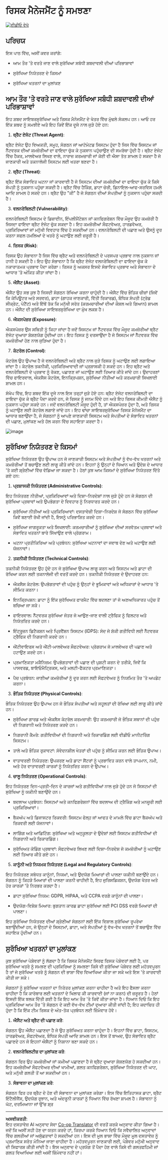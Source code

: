 <!--
CO_OP_TRANSLATOR_METADATA:
{
  "original_hash": "fcca304f072cabf206388199e8e2e578",
  "translation_date": "2025-09-04T01:28:30+00:00",
  "source_file": "1.3 Understanding risk management.md",
  "language_code": "pa"
}
-->
# ਰਿਸਕ ਮੈਨੇਜਮੈਂਟ ਨੂੰ ਸਮਝਣਾ

[![ਵੀਡੀਓ ਵੇਖੋ](../../translated_images/1-3_placeholder.cd73b08dc9f3a91c63fa3741ea139331d2c6696e22606fb89ac923f573ca369c.pa.png)](https://learn-video.azurefd.net/vod/player?id=e8efc6f3-eab3-421b-aec7-dcc0244bd8f1)

## ਪਰਿਚਯ

ਇਸ ਪਾਠ ਵਿੱਚ, ਅਸੀਂ ਕਵਰ ਕਰਾਂਗੇ:

 - ਆਮ ਤੌਰ 'ਤੇ ਵਰਤੇ ਜਾਣ ਵਾਲੇ ਸੁਰੱਖਿਆ ਸਬੰਧੀ ਸ਼ਬਦਾਵਲੀ ਦੀਆਂ ਪਰਿਭਾਸ਼ਾਵਾਂ
   
 - ਸੁਰੱਖਿਆ ਨਿਯੰਤਰਣ ਦੇ ਕਿਸਮਾਂ

 - ਸੁਰੱਖਿਆ ਖਤਰਨਾਂ ਦਾ ਮੁਲਾਂਕਣ

## ਆਮ ਤੌਰ 'ਤੇ ਵਰਤੇ ਜਾਣ ਵਾਲੇ ਸੁਰੱਖਿਆ ਸਬੰਧੀ ਸ਼ਬਦਾਵਲੀ ਦੀਆਂ ਪਰਿਭਾਸ਼ਾਵਾਂ

ਇਹ ਸ਼ਬਦ ਸਾਇਬਰਸੁਰੱਖਿਆ ਅਤੇ ਰਿਸਕ ਮੈਨੇਜਮੈਂਟ ਦੇ ਖੇਤਰ ਵਿੱਚ ਮੁੱਢਲੇ ਸੰਕਲਪ ਹਨ। ਆਓ ਹਰ ਇੱਕ ਸ਼ਬਦ ਨੂੰ ਸਮਝੀਏ ਅਤੇ ਇਹ ਕਿਵੇਂ ਇੱਕ ਦੂਜੇ ਨਾਲ ਜੁੜੇ ਹੋਏ ਹਨ:

1. **ਥ੍ਰੈਟ ਏਜੰਟ (Threat Agent)**:

ਥ੍ਰੈਟ ਏਜੰਟ ਉਹ ਵਿਅਕਤੀ, ਸਮੂਹ, ਸੰਗਠਨ ਜਾਂ ਆਟੋਮੇਟਡ ਸਿਸਟਮ ਹੁੰਦਾ ਹੈ ਜਿਸ ਵਿੱਚ ਸਿਸਟਮ ਜਾਂ ਨੈੱਟਵਰਕ ਦੀਆਂ ਕਮਜ਼ੋਰੀਆਂ ਦਾ ਫਾਇਦਾ ਚੁੱਕ ਕੇ ਨੁਕਸਾਨ ਪਹੁੰਚਾਉਣ ਦੀ ਸਮਰੱਥਾ ਹੁੰਦੀ ਹੈ। ਥ੍ਰੈਟ ਏਜੰਟ ਵਿੱਚ ਹੈਕਰ, ਮਾਲਵੇਅਰ ਲਿਖਣ ਵਾਲੇ, ਨਾਰਾਜ਼ ਕਰਮਚਾਰੀ ਜਾਂ ਕੋਈ ਵੀ ਐਸਾ ਤੱਤ ਸ਼ਾਮਲ ਹੋ ਸਕਦਾ ਹੈ ਜੋ ਜਾਣਕਾਰੀ ਅਤੇ ਤਕਨਾਲੋਜੀ ਸਿਸਟਮ ਲਈ ਖਤਰਾ ਬਣਦਾ ਹੈ।

2. **ਥ੍ਰੈਟ (Threat)**:

ਥ੍ਰੈਟ ਇੱਕ ਸੰਭਾਵਿਤ ਘਟਨਾ ਜਾਂ ਕਾਰਵਾਈ ਹੈ ਜੋ ਸਿਸਟਮ ਦੀਆਂ ਕਮਜ਼ੋਰੀਆਂ ਦਾ ਫਾਇਦਾ ਚੁੱਕ ਕੇ ਕਿਸੇ ਸੰਪਤੀ ਨੂੰ ਨੁਕਸਾਨ ਪਹੁੰਚਾ ਸਕਦੀ ਹੈ। ਥ੍ਰੈਟ ਵਿੱਚ ਹੈਕਿੰਗ, ਡਾਟਾ ਚੋਰੀ, ਡਿਨਾਇਲ-ਆਫ-ਸਰਵਿਸ ਹਮਲੇ ਆਦਿ ਸ਼ਾਮਲ ਹੋ ਸਕਦੇ ਹਨ। ਥ੍ਰੈਟ ਉਹ "ਕੀ" ਹੈ ਜੋ ਸੰਗਠਨ ਦੀਆਂ ਸੰਪਤੀਆਂ ਨੂੰ ਨੁਕਸਾਨ ਪਹੁੰਚਾ ਸਕਦੀ ਹੈ।

3. **ਵਲਨਰੇਬਿਲਟੀ (Vulnerability)**:

ਵਲਨਰੇਬਿਲਟੀ ਸਿਸਟਮ ਦੇ ਡਿਜ਼ਾਈਨ, ਇੰਪਲੀਮੈਂਟੇਸ਼ਨ ਜਾਂ ਕਨਫਿਗਰੇਸ਼ਨ ਵਿੱਚ ਮੌਜੂਦ ਉਹ ਕਮਜ਼ੋਰੀ ਹੈ ਜਿਸਦਾ ਫਾਇਦਾ ਥ੍ਰੈਟ ਏਜੰਟ ਚੁੱਕ ਸਕਦਾ ਹੈ। ਇਹ ਕਮਜ਼ੋਰੀਆਂ ਸੌਫਟਵੇਅਰ, ਹਾਰਡਵੇਅਰ, ਪ੍ਰਕਿਰਿਆਵਾਂ ਜਾਂ ਮਨੁੱਖੀ ਵਿਵਹਾਰ ਵਿੱਚ ਹੋ ਸਕਦੀਆਂ ਹਨ। ਵਲਨਰੇਬਿਲਟੀ ਦੀ ਪਛਾਣ ਅਤੇ ਉਸਨੂੰ ਦੂਰ ਕਰਨਾ ਸਫਲ ਹਮਲਿਆਂ ਦੇ ਖਤਰੇ ਨੂੰ ਘਟਾਉਣ ਲਈ ਜ਼ਰੂਰੀ ਹੈ।

4. **ਰਿਸਕ (Risk)**:

ਰਿਸਕ ਉਹ ਸੰਭਾਵਨਾ ਹੈ ਜਿਸ ਵਿੱਚ ਥ੍ਰੈਟ ਅਤੇ ਵਲਨਰੇਬਿਲਟੀ ਦੇ ਪਰਸਪਰ ਪ੍ਰਭਾਵ ਨਾਲ ਨੁਕਸਾਨ ਜਾਂ ਹਾਨੀ ਹੋ ਸਕਦੀ ਹੈ। ਇਹ ਉਹ ਸੰਭਾਵਨਾ ਹੈ ਕਿ ਥ੍ਰੈਟ ਏਜੰਟ ਵਲਨਰੇਬਿਲਟੀ ਦਾ ਫਾਇਦਾ ਚੁੱਕ ਕੇ ਨਕਾਰਾਤਮਕ ਪ੍ਰਭਾਵ ਪੈਦਾ ਕਰੇਗਾ। ਰਿਸਕ ਨੂੰ ਅਕਸਰ ਇਸਦੇ ਸੰਭਾਵਿਤ ਪ੍ਰਭਾਵ ਅਤੇ ਸੰਭਾਵਨਾ ਦੇ ਆਧਾਰ 'ਤੇ ਅੰਕਿਤ ਕੀਤਾ ਜਾਂਦਾ ਹੈ।

5. **ਐਸੈਟ (Asset)**:

ਐਸੈਟ ਉਹ ਸਭ ਕੁਝ ਹੈ ਜਿਸਦੀ ਸੰਗਠਨ ਰੱਖਿਆ ਕਰਨਾ ਚਾਹੁੰਦੀ ਹੈ। ਐਸੈਟ ਵਿੱਚ ਭੌਤਿਕ ਚੀਜ਼ਾਂ (ਜਿਵੇਂ ਕਿ ਕੰਪਿਊਟਰ ਅਤੇ ਸਰਵਰ), ਡਾਟਾ (ਗਾਹਕ ਜਾਣਕਾਰੀ, ਵਿੱਤੀ ਰਿਕਾਰਡ), ਬੌਧਿਕ ਸੰਪਤੀ (ਟ੍ਰੇਡ ਸੀਕ੍ਰੇਟ, ਪੇਟੈਂਟ) ਅਤੇ ਇੱਥੋਂ ਤੱਕ ਕਿ ਮਨੁੱਖੀ ਸਰੋਤ (ਕਰਮਚਾਰੀਆਂ ਦੀਆਂ ਕੌਸ਼ਲ ਅਤੇ ਗਿਆਨ) ਸ਼ਾਮਲ ਹਨ। ਐਸੈਟ ਦੀ ਸੁਰੱਖਿਆ ਸਾਇਬਰਸੁਰੱਖਿਆ ਦਾ ਮੁੱਖ ਲਕਸ਼ ਹੈ।

6. **ਐਕਸਪੋਜ਼ਰ (Exposure)**:

ਐਕਸਪੋਜ਼ਰ ਉਸ ਸਥਿਤੀ ਨੂੰ ਕਿਹਾ ਜਾਂਦਾ ਹੈ ਜਦੋਂ ਸਿਸਟਮ ਜਾਂ ਨੈੱਟਵਰਕ ਵਿੱਚ ਮੌਜੂਦ ਕਮਜ਼ੋਰੀਆਂ ਥ੍ਰੈਟ ਏਜੰਟ ਦੁਆਰਾ ਸ਼ੋਸ਼ਣਯੋਗ ਹੁੰਦੀਆਂ ਹਨ। ਇਹ ਰਿਸਕ ਨੂੰ ਦਰਸਾਉਂਦਾ ਹੈ ਜੋ ਸਿਸਟਮ ਜਾਂ ਨੈੱਟਵਰਕ ਵਿੱਚ ਕਮਜ਼ੋਰੀਆਂ ਹੋਣ ਨਾਲ ਜੁੜਿਆ ਹੁੰਦਾ ਹੈ।

7. **ਕੰਟਰੋਲ (Control)**:

ਕੰਟਰੋਲ ਉਹ ਉਪਾਅ ਹੈ ਜੋ ਵਲਨਰੇਬਿਲਟੀ ਅਤੇ ਥ੍ਰੈਟ ਨਾਲ ਜੁੜੇ ਰਿਸਕ ਨੂੰ ਘਟਾਉਣ ਲਈ ਲਗਾਇਆ ਜਾਂਦਾ ਹੈ। ਕੰਟਰੋਲ ਤਕਨੀਕੀ, ਪ੍ਰਕਿਰਿਆਵਾਦੀ ਜਾਂ ਪ੍ਰਸ਼ਾਸਕੀ ਹੋ ਸਕਦੇ ਹਨ। ਇਹ ਥ੍ਰੈਟ ਅਤੇ ਵਲਨਰੇਬਿਲਟੀ ਦੇ ਪ੍ਰਭਾਵ ਨੂੰ ਰੋਕਣ, ਪਛਾਣਣ ਜਾਂ ਘਟਾਉਣ ਲਈ ਤਿਆਰ ਕੀਤੇ ਜਾਂਦੇ ਹਨ। ਉਦਾਹਰਣਾਂ ਵਿੱਚ ਫਾਇਰਵਾਲ, ਐਕਸੈਸ ਕੰਟਰੋਲ, ਇਨਕ੍ਰਿਪਸ਼ਨ, ਸੁਰੱਖਿਆ ਨੀਤੀਆਂ ਅਤੇ ਕਰਮਚਾਰੀ ਸਿਖਲਾਈ ਸ਼ਾਮਲ ਹਨ।

ਸੰਖੇਪ ਵਿੱਚ, ਇਹ ਸ਼ਬਦ ਇੱਕ ਦੂਜੇ ਨਾਲ ਇਸ ਤਰ੍ਹਾਂ ਜੁੜੇ ਹੋਏ ਹਨ: ਥ੍ਰੈਟ ਏਜੰਟ ਵਲਨਰੇਬਿਲਟੀ ਦਾ ਫਾਇਦਾ ਚੁੱਕ ਕੇ ਥ੍ਰੈਟ ਪੈਦਾ ਕਰਦੇ ਹਨ, ਜੋ ਰਿਸਕ ਨੂੰ ਜਨਮ ਦਿੰਦੇ ਹਨ ਅਤੇ ਇਹ ਰਿਸਕ ਕੀਮਤੀ ਐਸੈਟ ਨੂੰ ਨੁਕਸਾਨ ਪਹੁੰਚਾ ਸਕਦੇ ਹਨ। ਜਦੋਂ ਵਲਨਰੇਬਿਲਟੀ ਮੌਜੂਦ ਹੁੰਦੀ ਹੈ, ਤਾਂ ਐਕਸਪੋਜ਼ਰ ਹੁੰਦਾ ਹੈ, ਅਤੇ ਰਿਸਕ ਨੂੰ ਘਟਾਉਣ ਲਈ ਕੰਟਰੋਲ ਲਗਾਏ ਜਾਂਦੇ ਹਨ। ਇਹ ਢਾਂਚਾ ਸਾਇਬਰਸੁਰੱਖਿਆ ਰਿਸਕ ਮੈਨੇਜਮੈਂਟ ਦਾ ਆਧਾਰ ਬਣਾਉਂਦਾ ਹੈ, ਜੋ ਸੰਗਠਨਾਂ ਨੂੰ ਆਪਣੇ ਜਾਣਕਾਰੀ ਸਿਸਟਮ ਅਤੇ ਸੰਪਤੀਆਂ ਦੇ ਸੰਭਾਵਿਤ ਖਤਰਨਾਂ ਦੀ ਪਛਾਣ, ਮੁਲਾਂਕਣ ਅਤੇ ਹੱਲ ਕਰਨ ਵਿੱਚ ਸਹਾਇਤਾ ਕਰਦਾ ਹੈ।

![image](../../translated_images/circleofrisk.f6652bf797466df15a5c2ba772aff10db31631c281cdfce420681fd73916b735.pa.png)

## ਸੁਰੱਖਿਆ ਨਿਯੰਤਰਣ ਦੇ ਕਿਸਮਾਂ

ਸੁਰੱਖਿਆ ਨਿਯੰਤਰਣ ਉਹ ਉਪਾਅ ਹਨ ਜੋ ਜਾਣਕਾਰੀ ਸਿਸਟਮ ਅਤੇ ਸੰਪਤੀਆਂ ਨੂੰ ਵੱਖ-ਵੱਖ ਖਤਰਨਾਂ ਅਤੇ ਕਮਜ਼ੋਰੀਆਂ ਤੋਂ ਬਚਾਉਣ ਲਈ ਲਾਗੂ ਕੀਤੇ ਜਾਂਦੇ ਹਨ। ਇਹਨਾਂ ਨੂੰ ਉਨ੍ਹਾਂ ਦੇ ਧਿਆਨ ਅਤੇ ਉਦੇਸ਼ ਦੇ ਆਧਾਰ 'ਤੇ ਕਈ ਸ਼੍ਰੇਣੀਆਂ ਵਿੱਚ ਵੰਡਿਆ ਜਾ ਸਕਦਾ ਹੈ। ਹੇਠਾਂ ਕੁਝ ਆਮ ਕਿਸਮਾਂ ਦੇ ਸੁਰੱਖਿਆ ਨਿਯੰਤਰਣ ਦਿੱਤੇ ਗਏ ਹਨ:

1. **ਪ੍ਰਸ਼ਾਸਕੀ ਨਿਯੰਤਰਣ (Administrative Controls)**:

ਇਹ ਨਿਯੰਤਰਣ ਨੀਤੀਆਂ, ਪ੍ਰਕਿਰਿਆਵਾਂ ਅਤੇ ਦਿਸ਼ਾ-ਨਿਰਦੇਸ਼ਾਂ ਨਾਲ ਜੁੜੇ ਹੁੰਦੇ ਹਨ ਜੋ ਸੰਗਠਨ ਦੀ ਸੁਰੱਖਿਆ ਪ੍ਰਥਾਵਾਂ ਅਤੇ ਉਪਭੋਗਤਾ ਦੇ ਵਿਵਹਾਰ ਨੂੰ ਨਿਰਧਾਰਤ ਕਰਦੇ ਹਨ।

- ਸੁਰੱਖਿਆ ਨੀਤੀਆਂ ਅਤੇ ਪ੍ਰਕਿਰਿਆਵਾਂ: ਦਸਤਾਵੇਜ਼ੀ ਦਿਸ਼ਾ-ਨਿਰਦੇਸ਼ ਜੋ ਸੰਗਠਨ ਵਿੱਚ ਸੁਰੱਖਿਆ ਕਿਵੇਂ ਬਣਾਈ ਰੱਖੀ ਜਾਂਦੀ ਹੈ, ਇਸਨੂੰ ਪਰਿਭਾਸ਼ਿਤ ਕਰਦੇ ਹਨ।

- ਸੁਰੱਖਿਆ ਜਾਗਰੂਕਤਾ ਅਤੇ ਸਿਖਲਾਈ: ਕਰਮਚਾਰੀਆਂ ਨੂੰ ਸੁਰੱਖਿਆ ਦੀਆਂ ਸਰਵੋਤਮ ਪ੍ਰਥਾਵਾਂ ਅਤੇ ਸੰਭਾਵਿਤ ਖਤਰਨਾਂ ਬਾਰੇ ਸਿੱਖਾਉਣ ਵਾਲੇ ਪ੍ਰੋਗਰਾਮ।

- ਘਟਨਾ ਪ੍ਰਤੀਕਿਰਿਆ ਅਤੇ ਪ੍ਰਬੰਧਨ: ਸੁਰੱਖਿਆ ਘਟਨਾਵਾਂ ਦਾ ਜਵਾਬ ਦੇਣ ਅਤੇ ਘਟਾਉਣ ਲਈ ਯੋਜਨਾਵਾਂ।

2. **ਤਕਨੀਕੀ ਨਿਯੰਤਰਣ (Technical Controls)**:

ਤਕਨੀਕੀ ਨਿਯੰਤਰਣ ਉਹ ਹੁੰਦੇ ਹਨ ਜੋ ਸੁਰੱਖਿਆ ਉਪਾਅ ਲਾਗੂ ਕਰਨ ਅਤੇ ਸਿਸਟਮ ਅਤੇ ਡਾਟਾ ਦੀ ਰੱਖਿਆ ਕਰਨ ਲਈ ਤਕਨਾਲੋਜੀ ਦੀ ਵਰਤੋਂ ਕਰਦੇ ਹਨ। ਤਕਨੀਕੀ ਨਿਯੰਤਰਣ ਦੇ ਉਦਾਹਰਣ ਹਨ:

- ਐਕਸੈਸ ਕੰਟਰੋਲ: ਉਪਭੋਗਤਾਵਾਂ ਦੀ ਪਹੁੰਚ ਨੂੰ ਉਨ੍ਹਾਂ ਦੇ ਭੂਮਿਕਾਵਾਂ ਅਤੇ ਅਧਿਕਾਰਾਂ ਦੇ ਆਧਾਰ 'ਤੇ ਸੀਮਿਤ ਕਰਨਾ।

- ਇਨਕ੍ਰਿਪਸ਼ਨ: ਡਾਟਾ ਨੂੰ ਇੱਕ ਸੁਰੱਖਿਅਤ ਫਾਰਮੈਟ ਵਿੱਚ ਬਦਲਣਾ ਤਾਂ ਜੋ ਅਣਅਧਿਕਾਰਤ ਪਹੁੰਚ ਤੋਂ ਬਚਿਆ ਜਾ ਸਕੇ।

- ਫਾਇਰਵਾਲ: ਨੈੱਟਵਰਕ ਸੁਰੱਖਿਆ ਜੰਤਰ ਜੋ ਆਉਣ-ਜਾਣ ਵਾਲੀ ਟ੍ਰੈਫਿਕ ਨੂੰ ਫਿਲਟਰ ਅਤੇ ਨਿਯੰਤਰਿਤ ਕਰਦੇ ਹਨ।

- ਇੰਟ੍ਰੂਜ਼ਨ ਡਿਟੈਕਸ਼ਨ ਅਤੇ ਪ੍ਰਿਵੈਂਸ਼ਨ ਸਿਸਟਮ (IDPS): ਸੰਦ ਜੋ ਸ਼ੱਕੀ ਗਤੀਵਿਧੀ ਲਈ ਨੈੱਟਵਰਕ ਟ੍ਰੈਫਿਕ ਦੀ ਨਿਗਰਾਨੀ ਕਰਦੇ ਹਨ।

- ਐਂਟੀਵਾਇਰਸ ਅਤੇ ਐਂਟੀ-ਮਾਲਵੇਅਰ ਸੌਫਟਵੇਅਰ: ਪ੍ਰੋਗਰਾਮ ਜੋ ਮਾਲਵੇਅਰ ਦੀ ਪਛਾਣ ਅਤੇ ਹਟਾਉਣ ਕਰਦੇ ਹਨ।

- ਪ੍ਰਮਾਣਿਕਤਾ ਮਕੈਨਿਜ਼ਮ: ਉਪਭੋਗਤਾਵਾਂ ਦੀ ਪਛਾਣ ਦੀ ਪੁਸ਼ਟੀ ਕਰਨ ਦੇ ਤਰੀਕੇ, ਜਿਵੇਂ ਕਿ ਪਾਸਵਰਡ, ਬਾਇਓਮੈਟ੍ਰਿਕਸ, ਅਤੇ ਮਲਟੀ-ਫੈਕਟਰ ਪ੍ਰਮਾਣਿਕਤਾ।

- ਪੈਚ ਪ੍ਰਬੰਧਨ: ਜਾਣੀਆਂ ਕਮਜ਼ੋਰੀਆਂ ਨੂੰ ਦੂਰ ਕਰਨ ਲਈ ਸੌਫਟਵੇਅਰ ਨੂੰ ਨਿਯਮਿਤ ਤੌਰ 'ਤੇ ਅਪਡੇਟ ਕਰਨਾ।

3. **ਭੌਤਿਕ ਨਿਯੰਤਰਣ (Physical Controls)**:

ਭੌਤਿਕ ਨਿਯੰਤਰਣ ਉਹ ਉਪਾਅ ਹਨ ਜੋ ਭੌਤਿਕ ਸੰਪਤੀਆਂ ਅਤੇ ਸਹੂਲਤਾਂ ਦੀ ਰੱਖਿਆ ਲਈ ਲਾਗੂ ਕੀਤੇ ਜਾਂਦੇ ਹਨ।

- ਸੁਰੱਖਿਆ ਗਾਰਡ ਅਤੇ ਐਕਸੈਸ ਕੰਟਰੋਲ ਕਰਮਚਾਰੀ: ਉਹ ਕਰਮਚਾਰੀ ਜੋ ਭੌਤਿਕ ਸਥਾਨਾਂ ਦੀ ਪਹੁੰਚ ਦੀ ਨਿਗਰਾਨੀ ਅਤੇ ਨਿਯੰਤਰਣ ਕਰਦੇ ਹਨ।

- ਨਿਗਰਾਨੀ ਕੈਮਰੇ: ਗਤੀਵਿਧੀਆਂ ਦੀ ਨਿਗਰਾਨੀ ਅਤੇ ਰਿਕਾਰਡਿੰਗ ਲਈ ਵੀਡੀਓ ਮਾਨੀਟਰਿੰਗ ਸਿਸਟਮ।

- ਤਾਲੇ ਅਤੇ ਭੌਤਿਕ ਰੁਕਾਵਟਾਂ: ਸੰਵੇਦਨਸ਼ੀਲ ਖੇਤਰਾਂ ਦੀ ਪਹੁੰਚ ਨੂੰ ਸੀਮਿਤ ਕਰਨ ਲਈ ਭੌਤਿਕ ਉਪਾਅ।

- ਵਾਤਾਵਰਣੀ ਨਿਯੰਤਰਣ: ਉਪਕਰਣ ਅਤੇ ਡਾਟਾ ਸੈਂਟਰਾਂ ਨੂੰ ਪ੍ਰਭਾਵਿਤ ਕਰਨ ਵਾਲੇ ਤਾਪਮਾਨ, ਨਮੀ, ਅਤੇ ਹੋਰ ਵਾਤਾਵਰਣੀ ਕਾਰਕਾਂ ਨੂੰ ਨਿਯੰਤਰਿਤ ਕਰਨ ਦੇ ਉਪਾਅ।

4. **ਚਾਲੂ ਨਿਯੰਤਰਣ (Operational Controls)**:

ਇਹ ਨਿਯੰਤਰਣ ਦਿਨ-ਪ੍ਰਤੀ-ਦਿਨ ਦੇ ਕਾਰਜਾਂ ਅਤੇ ਗਤੀਵਿਧੀਆਂ ਨਾਲ ਜੁੜੇ ਹੁੰਦੇ ਹਨ ਜੋ ਸਿਸਟਮਾਂ ਦੀ ਸੁਰੱਖਿਆ ਨੂੰ ਯਕੀਨੀ ਬਣਾਉਂਦੇ ਹਨ।

- ਬਦਲਾਅ ਪ੍ਰਬੰਧਨ: ਸਿਸਟਮਾਂ ਅਤੇ ਕਨਫਿਗਰੇਸ਼ਨਾਂ ਵਿੱਚ ਬਦਲਾਅ ਦੀ ਟ੍ਰੈਕਿੰਗ ਅਤੇ ਮਨਜ਼ੂਰੀ ਲਈ ਪ੍ਰਕਿਰਿਆਵਾਂ।

- ਬੈਕਅੱਪ ਅਤੇ ਡਿਜਾਸਟਰ ਰਿਕਵਰੀ: ਸਿਸਟਮ ਫੇਲ੍ਹ ਜਾਂ ਆਫਤ ਦੇ ਮਾਮਲੇ ਵਿੱਚ ਡਾਟਾ ਬੈਕਅੱਪ ਅਤੇ ਰਿਕਵਰੀ ਲਈ ਯੋਜਨਾਵਾਂ।

- ਲਾਗਿੰਗ ਅਤੇ ਆਡਿਟਿੰਗ: ਸੁਰੱਖਿਆ ਅਤੇ ਅਨੁਕੂਲਤਾ ਦੇ ਉਦੇਸ਼ਾਂ ਲਈ ਸਿਸਟਮ ਗਤੀਵਿਧੀਆਂ ਦੀ ਨਿਗਰਾਨੀ ਅਤੇ ਰਿਕਾਰਡਿੰਗ।

- ਸੁਰੱਖਿਅਤ ਕੋਡਿੰਗ ਪ੍ਰਥਾਵਾਂ: ਸੌਫਟਵੇਅਰ ਲਿਖਣ ਲਈ ਦਿਸ਼ਾ-ਨਿਰਦੇਸ਼ ਜੋ ਕਮਜ਼ੋਰੀਆਂ ਨੂੰ ਘਟਾਉਣ ਲਈ ਤਿਆਰ ਕੀਤੇ ਗਏ ਹਨ।

5. **ਕਾਨੂੰਨੀ ਅਤੇ ਨਿਯਮਕ ਨਿਯੰਤਰਣ (Legal and Regulatory Controls)**:

ਇਹ ਨਿਯੰਤਰਣ ਸਬੰਧਤ ਕਾਨੂੰਨਾਂ, ਨਿਯਮਾਂ, ਅਤੇ ਉਦਯੋਗ ਮਿਆਰਾਂ ਦੀ ਪਾਲਣਾ ਯਕੀਨੀ ਬਣਾਉਂਦੇ ਹਨ। ਸੰਗਠਨ ਨੂੰ ਕਿਹੜੇ ਮਿਆਰਾਂ ਦੀ ਪਾਲਣਾ ਕਰਨੀ ਚਾਹੀਦੀ ਹੈ, ਇਹ ਜੁਰਿਸਡਿਕਸ਼ਨ, ਉਦਯੋਗ ਖੇਤਰ ਅਤੇ ਹੋਰ ਕਾਰਕਾਂ 'ਤੇ ਨਿਰਭਰ ਕਰਦਾ ਹੈ।

- ਡਾਟਾ ਸੁਰੱਖਿਆ ਨਿਯਮ: GDPR, HIPAA, ਅਤੇ CCPA ਵਰਗੇ ਕਾਨੂੰਨਾਂ ਦੀ ਪਾਲਣਾ।

- ਉਦਯੋਗ-ਵਿਸ਼ੇਸ਼ ਮਿਆਰ: ਭੁਗਤਾਨ ਕਾਰਡ ਡਾਟਾ ਸੁਰੱਖਿਆ ਲਈ PCI DSS ਵਰਗੇ ਮਿਆਰਾਂ ਦੀ ਪਾਲਣਾ।

ਇਹ ਸੁਰੱਖਿਆ ਨਿਯੰਤਰਣ ਦੀਆਂ ਸ਼੍ਰੇਣੀਆਂ ਸੰਗਠਨਾਂ ਲਈ ਇੱਕ ਵਿਸ਼ਾਲ ਸੁਰੱਖਿਆ ਰੂਪਰੇਖਾ ਬਣਾਉਂਦੀਆਂ ਹਨ, ਜੋ ਉਨ੍ਹਾਂ ਦੇ ਸਿਸਟਮਾਂ, ਡਾਟਾ, ਅਤੇ ਸੰਪਤੀਆਂ ਨੂੰ ਵੱਖ-ਵੱਖ ਖਤਰਨਾਂ ਤੋਂ ਬਚਾਉਣ ਵਿੱਚ ਸਹਾਇਕ ਹੁੰਦੀਆਂ ਹਨ।

## ਸੁਰੱਖਿਆ ਖਤਰਨਾਂ ਦਾ ਮੁਲਾਂਕਣ

ਕੁਝ ਸੁਰੱਖਿਆ ਪੇਸ਼ੇਵਰਾਂ ਨੂੰ ਲੱਗਦਾ ਹੈ ਕਿ ਰਿਸਕ ਮੈਨੇਜਮੈਂਟ ਸਿਰਫ ਰਿਸਕ ਪੇਸ਼ੇਵਰਾਂ ਲਈ ਹੈ, ਪਰ ਸੁਰੱਖਿਆ ਖਤਰੇ ਨੂੰ ਸਮਝਣ ਦੀ ਪ੍ਰਕਿਰਿਆ ਨੂੰ ਸਮਝਣਾ ਕਿਸੇ ਵੀ ਸੁਰੱਖਿਆ ਪੇਸ਼ੇਵਰ ਲਈ ਮਹੱਤਵਪੂਰਨ ਹੈ ਤਾਂ ਜੋ ਸੁਰੱਖਿਆ ਖਤਰੇ ਨੂੰ ਸੰਗਠਨ ਦੀ ਭਾਸ਼ਾ ਵਿੱਚ ਵਿਆਖਿਆ ਕੀਤਾ ਜਾ ਸਕੇ ਅਤੇ ਇਸ 'ਤੇ ਕਾਰਵਾਈ ਕੀਤੀ ਜਾ ਸਕੇ।

ਸੰਗਠਨਾਂ ਨੂੰ ਸੁਰੱਖਿਆ ਖਤਰਨਾਂ ਦਾ ਨਿਰੰਤਰ ਮੁਲਾਂਕਣ ਕਰਨਾ ਚਾਹੀਦਾ ਹੈ ਅਤੇ ਇਹ ਫੈਸਲਾ ਕਰਨਾ ਚਾਹੀਦਾ ਹੈ ਕਿ ਕਾਰੋਬਾਰ ਲਈ ਖਤਰਨਾਂ ਦੇ ਖਿਲਾਫ ਕੀ ਕਾਰਵਾਈ (ਜਾਂ ਨਾ ਕਰਨ) ਦੀ ਜ਼ਰੂਰਤ ਹੈ। ਹੇਠਾਂ ਇਸਦੀ ਇੱਕ ਝਲਕ ਦਿੱਤੀ ਗਈ ਹੈ ਕਿ ਇਹ ਆਮ ਤੌਰ 'ਤੇ ਕਿਵੇਂ ਕੀਤਾ ਜਾਂਦਾ ਹੈ। ਧਿਆਨ ਦਿਓ ਕਿ ਇਹ ਪ੍ਰਕਿਰਿਆ ਆਮ ਤੌਰ 'ਤੇ ਸੰਗਠਨ ਦੇ ਕਈ ਵੱਖ-ਵੱਖ ਟੀਮਾਂ ਦੁਆਰਾ ਕੀਤੀ ਜਾਂਦੀ ਹੈ; ਇਹ ਕਦਾਚਿਤ ਹੀ ਹੁੰਦਾ ਹੈ ਕਿ ਇੱਕ ਟੀਮ ਰਿਸਕ ਦੇ ਅੰਤ-ਤੱਕ ਪ੍ਰਬੰਧਨ ਲਈ ਜ਼ਿੰਮੇਵਾਰ ਹੋਵੇ।

1. **ਐਸੈਟ ਅਤੇ ਥ੍ਰੈਟ ਦੀ ਪਛਾਣ ਕਰੋ**:

ਸੰਗਠਨ ਉਹ ਐਸੈਟ ਪਛਾਣਦਾ ਹੈ ਜੋ ਉਹ ਸੁਰੱਖਿਅਤ ਕਰਨਾ ਚਾਹੁੰਦਾ ਹੈ। ਇਹਨਾਂ ਵਿੱਚ ਡਾਟਾ, ਸਿਸਟਮ, ਹਾਰਡਵੇਅਰ, ਸੌਫਟਵੇਅਰ, ਬੌਧਿਕ ਸੰਪਤੀ ਆਦਿ ਸ਼ਾਮਲ ਹਨ। ਇਸ ਤੋਂ ਬਾਅਦ, ਉਹ ਸੰਭਾਵਿਤ ਥ੍ਰੈਟ ਪਛਾਣਦੇ ਹਨ ਜੋ ਇਹਨਾਂ ਐਸੈਟਾਂ ਨੂੰ ਨਿਸ਼ਾਨਾ ਬਣਾ ਸਕਦੇ ਹਨ।

2. **ਵਲਨਰੇਬਿਲਟੀਜ਼ ਦਾ ਮੁਲਾਂਕਣ ਕਰੋ**:

ਸੰਗਠਨ ਫਿਰ ਉਹ ਕਮਜ਼ੋਰੀਆਂ ਜਾਂ ਕਮੀਆਂ ਪਛਾਣਦਾ ਹੈ ਜੋ ਥ੍ਰੈਟ ਦੁਆਰਾ ਸ਼ੋਸ਼ਣਯੋਗ ਹੋ ਸਕਦੀਆਂ ਹਨ। ਇਹ ਕਮਜ਼ੋਰੀਆਂ ਸੌਫਟਵੇਅਰ ਦੀਆਂ ਖਾਮੀਆਂ, ਗਲਤ ਕਨਫਿਗਰੇਸ਼ਨ, ਸੁਰੱਖਿਆ ਨਿਯੰਤਰਣ ਦੀ ਘਾਟ, ਅਤੇ ਮਨੁੱਖੀ ਗਲਤੀ ਤੋਂ ਆ ਸਕਦੀਆਂ ਹਨ।

3. **ਸੰਭਾਵਨਾ ਦਾ ਮੁਲਾਂਕਣ ਕਰੋ**:

ਸੰਗਠਨ ਫਿਰ ਹਰ ਥ੍ਰੈਟ ਦੇ ਹੋਣ ਦੀ ਸੰਭਾਵਨਾ ਦਾ ਮੁਲਾਂਕਣ ਕਰੇਗਾ। ਇਸ ਵਿੱਚ ਇਤਿਹਾਸਕ ਡਾਟਾ, ਥ੍ਰੈਟ ਇੰਟੈਲੀਜੈਂਸ, ਉਦਯੋਗ ਰੁਝਾਨ, ਅਤੇ ਅੰਦਰੂਨੀ ਕਾਰਕਾਂ ਨੂੰ ਧਿਆਨ ਵਿੱਚ ਰੱਖਣਾ ਸ਼ਾਮਲ ਹੈ। ਸੰਭਾਵਨਾ ਨੂੰ ਘੱਟ, ਦਰਮਿਆਨਾ ਜਾਂ ਉੱਚ ਸ਼੍ਰ

---

**ਅਸਵੀਕਰਤੀ**:  
ਇਹ ਦਸਤਾਵੇਜ਼ AI ਅਨੁਵਾਦ ਸੇਵਾ [Co-op Translator](https://github.com/Azure/co-op-translator) ਦੀ ਵਰਤੋਂ ਕਰਕੇ ਅਨੁਵਾਦ ਕੀਤਾ ਗਿਆ ਹੈ। ਜਦੋਂ ਕਿ ਅਸੀਂ ਸਹੀ ਹੋਣ ਦਾ ਯਤਨ ਕਰਦੇ ਹਾਂ, ਕਿਰਪਾ ਕਰਕੇ ਧਿਆਨ ਦਿਓ ਕਿ ਸਵੈਚਾਲਿਤ ਅਨੁਵਾਦਾਂ ਵਿੱਚ ਗਲਤੀਆਂ ਜਾਂ ਅਸੁੱਛਤਾਵਾਂ ਹੋ ਸਕਦੀਆਂ ਹਨ। ਇਸ ਦੀ ਮੂਲ ਭਾਸ਼ਾ ਵਿੱਚ ਮੌਜੂਦ ਮੂਲ ਦਸਤਾਵੇਜ਼ ਨੂੰ ਪ੍ਰਮਾਣਿਕ ਸਰੋਤ ਮੰਨਿਆ ਜਾਣਾ ਚਾਹੀਦਾ ਹੈ। ਮਹੱਤਵਪੂਰਨ ਜਾਣਕਾਰੀ ਲਈ, ਪੇਸ਼ੇਵਰ ਮਨੁੱਖੀ ਅਨੁਵਾਦ ਦੀ ਸਿਫਾਰਸ਼ ਕੀਤੀ ਜਾਂਦੀ ਹੈ। ਇਸ ਅਨੁਵਾਦ ਦੇ ਪ੍ਰਯੋਗ ਤੋਂ ਪੈਦਾ ਹੋਣ ਵਾਲੇ ਕਿਸੇ ਵੀ ਗਲਤਫਹਿਮੀ ਜਾਂ ਗਲਤ ਵਿਆਖਿਆ ਲਈ ਅਸੀਂ ਜ਼ਿੰਮੇਵਾਰ ਨਹੀਂ ਹਾਂ।